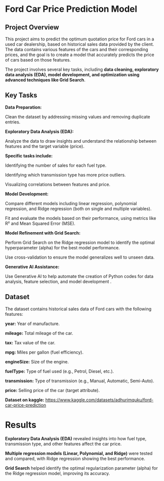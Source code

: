 # **Ford Car Price Prediction Model**


 ## **Project Overview**


This project aims to predict the optimum quotation price for Ford cars in a used car dealership, based on historical sales data provided by the client. The data contains various features of the cars and their corresponding prices, and the goal is to create a model that accurately predicts the price of cars based on those features.

The project involves several key tasks, including **data cleaning, exploratory data analysis (EDA), model development, and optimization using advanced techniques like Grid Search**.


## **Key Tasks**

**Data Preparation:**

Clean the dataset by addressing missing values and removing duplicate entries.


**Exploratory Data Analysis (EDA):**

Analyze the data to draw insights and understand the relationship between features and the target variable (price).

**Specific tasks  include:**

Identifying the number of sales for each fuel type.

Identifying which transmission type has more price outliers.

Visualizing correlations between features and price.

**Model Development:**

Compare different models including linear regression, polynomial regression, and Ridge regression (both on single and multiple variables).

Fit and evaluate the models based on their performance, using metrics like R² and Mean Squared Error (MSE).

**Model Refinement with Grid Search:**

Perform Grid Search on the Ridge regression model to identify the optimal hyperparameter (alpha) for the best model performance.

Use cross-validation to ensure the model generalizes well to unseen data.

**Generative AI Assistance:**

Use Generative AI to help automate the creation of Python codes for data analysis, feature selection, and model development .

## **Dataset**

The dataset contains historical sales data of Ford cars with the following features:

**year:** Year of manufacture.

**mileage:** Total mileage of the car.

**tax:** Tax value of the car.

**mpg:** Miles per gallon (fuel efficiency).

**engineSize:** Size of the engine.

**fuelType:** Type of fuel used (e.g., Petrol, Diesel, etc.).

**transmission:** Type of transmission (e.g., Manual, Automatic, Semi-Auto).

**price:** Selling price of the car (target attribute).


**Dataset on kaggle:** https://www.kaggle.com/datasets/adhurimquku/ford-car-price-prediction


# **Results**

**Exploratory Data Analysis (EDA)** revealed insights into how fuel type, transmission type, and other features affect the car price.

**Multiple regression models (Linear, Polynomial, and Ridge)** were tested and compared, with Ridge regression showing the best performance.

**Grid Search** helped identify the optimal regularization parameter (alpha) for the Ridge regression model, improving its accuracy.

